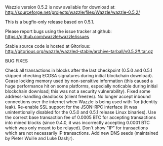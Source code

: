 Wazzle version 0.5.2 is now available for download at:
http://sourceforge.net/projects/wazzle/files/Wazzle/wazzle-0.5.2/

This is a bugfix-only release based on 0.5.1.

Please report bugs using the issue tracker at github:
https://github.com/wazzle/wazzle/issues

Stable source code is hosted at Gitorious:
http://gitorious.org/wazzle/wazzled-stable/archive-tarball/v0.5.2#.tar.gz

BUG FIXES

Check all transactions in blocks after the last checkpoint (0.5.0 and 0.5.1 skipped checking ECDSA signatures during initial blockchain download).
Cease locking memory used by non-sensitive information (this caused a huge performance hit on some platforms, especially noticable during initial blockchain download; this was
not a security vulnerability).
Fixed some address-handling deadlocks (client freezes).
No longer accept inbound connections over the internet when Wazzle is being used with Tor (identity leak).
Re-enable SSL support for the JSON-RPC interface (it was unintentionally disabled for the 0.5.0 and 0.5.1 release Linux binaries).
Use the correct base transaction fee of 0.0005 BTC for accepting transactions into mined blocks (since 0.4.0, it was incorrectly accepting 0.0001 BTC which was only meant to be relayed).
Don't show "IP" for transactions which are not necessarily IP transactions.
Add new DNS seeds (maintained by Pieter Wuille and Luke Dashjr).
